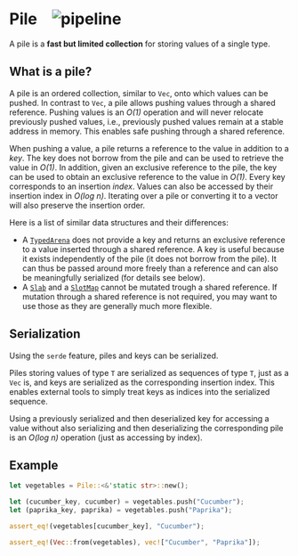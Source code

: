 # Pile    ![pipeline]

[pipeline]: https://img.shields.io/github/workflow/status/koehlma/pile-rs/Pipeline/main?label=tests

A pile is a **fast but limited collection** for storing values of a single type.


## What is a pile?

A pile is an ordered collection, similar to `Vec`, onto which values can be
pushed. In contrast to `Vec`, a pile allows pushing values through a shared
reference. Pushing values is an *O(1)* operation and will never relocate previously
pushed values, i.e., previously pushed values remain at a stable address in
memory. This enables safe pushing through a shared reference.

When pushing a value, a pile returns a reference to the value in addition to a
*key*. The key does not borrow from the pile and can be used to retrieve the
value in *O(1)*. In addition, given an exclusive reference to the pile, the key
can be used to obtain an exclusive reference to the value in *O(1)*. Every key
corresponds to an insertion *index*. Values can also be accessed by their insertion
index in *O(log n)*. Iterating over a pile or converting it to a vector will also
preserve the insertion order.

Here is a list of similar data structures and their differences:

- A [`TypedArena`](https://docs.rs/typed-arena/) does not provide a key and
  returns an exclusive reference to a value inserted through a shared reference. A
  key is useful because it exists independently of the pile (it does not borrow
  from the pile). It can thus be passed around more freely than a reference and
  can also be meaningfully serialized (for details see below).
- A [`Slab`](https://docs.rs/slab) and a [`SlotMap`](https://docs.rs/slotmap) cannot
  be mutated trough a shared reference. If mutation through a shared reference is
  not required, you may want to use those as they are generally much more flexible.


## Serialization

Using the `serde` feature, piles and keys can be serialized.

Piles storing values of type `T` are serialized as sequences of type `T`, just as a
`Vec` is, and keys are serialized as the corresponding insertion index. This enables
external tools to simply treat keys as indices into the serialized sequence.

Using a previously serialized and then deserialized key for accessing a value
without also serializing and then deserializing the corresponding pile is an
*O(log n)* operation (just as accessing by index).


## Example

```rust
let vegetables = Pile::<&'static str>::new();

let (cucumber_key, cucumber) = vegetables.push("Cucumber");
let (paprika_key, paprika) = vegetables.push("Paprika");

assert_eq!(vegetables[cucumber_key], "Cucumber");

assert_eq!(Vec::from(vegetables), vec!["Cucumber", "Paprika"]);
```